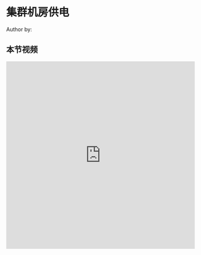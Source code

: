 <!--Copyright © ZOMI 适用于[License](https://github.com/Infrasys-AI/AIInfra)版权许可-->

# 集群机房供电

Author by: 

## 本节视频

<html>
<iframe src="https://player.bilibili.com/player.html?isOutside=true&aid=115016372065396&bvid=BV1UHtZzhEYJ&cid=31651793763&p=1&danmaku=0&t=30&autoplay=0" width="100%" height="500" scrolling="no" border="0" frameborder="no" framespacing="0" allowfullscreen="true"> </iframe>
</html>

